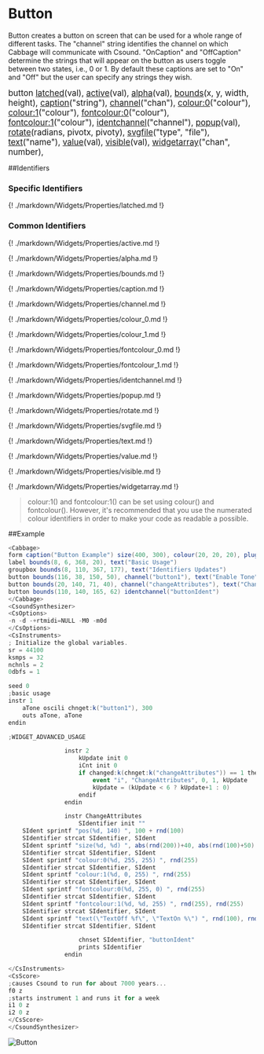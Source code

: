 # Button

Button creates a button on screen that can be used for a whole range of different tasks. The "channel" string identifies the channel on which Cabbage will communicate with Csound. "OnCaption" and "OffCaption" determine the strings that will appear on the button as users toggle between two states, i.e., 0 or 1. By default these captions are set to "On" and "Off" but the user can specify any strings they wish. 

<big></pre>
button [latched](#latched)(val), 
[active](#active)(val), 
[alpha](#alpha)(val), 
[bounds](#bounds)(x, y, width, height), 
[caption](#caption)("string"), 
[channel](#channel)("chan"), 
[colour:0](#colour_0)("colour"), 
[colour:1](#colour_1)("colour"), 
[fontcolour:0](#fontcolour_0)("colour"), 
[fontcolour:1](#fontcolour_1)("colour"), 
[identchannel](#identchannel)("channel"), 
[popup](#popup)(val), 
[rotate](#rotate)(radians, pivotx, pivoty), 
[svgfile](#svgfile)("type", "file"), 
[text](#text)("name"), 
[value](#value)(val), 
[visible](#visible)(val), 
[widgetarray](#widgetarray)("chan", number), 

</pre></big>

<!--(End of syntax)/-->

##Identifiers

### Specific Identifiers

{! ./markdown/Widgets/Properties/latched.md !} 

### Common Identifiers
{! ./markdown/Widgets/Properties/active.md !}

{! ./markdown/Widgets/Properties/alpha.md !} 

{! ./markdown/Widgets/Properties/bounds.md !} 

{! ./markdown/Widgets/Properties/caption.md !} 

{! ./markdown/Widgets/Properties/channel.md !} 

{! ./markdown/Widgets/Properties/colour_0.md !} 

{! ./markdown/Widgets/Properties/colour_1.md !} 

{! ./markdown/Widgets/Properties/fontcolour_0.md !} 

{! ./markdown/Widgets/Properties/fontcolour_1.md !} 

{! ./markdown/Widgets/Properties/identchannel.md !} 

{! ./markdown/Widgets/Properties/popup.md !} 

{! ./markdown/Widgets/Properties/rotate.md !} 

{! ./markdown/Widgets/Properties/svgfile.md !} 

{! ./markdown/Widgets/Properties/text.md !} 

{! ./markdown/Widgets/Properties/value.md !} 

{! ./markdown/Widgets/Properties/visible.md !} 

{! ./markdown/Widgets/Properties/widgetarray.md !} 

<!--(End of identifiers)/-->

>colour:1() and fontcolour:1() can be set using colour() and fontcolour(). However, it's recommended that you use the numerated colour identifiers in order to make your code as readable a possible. 

##Example
```csharp
<Cabbage>
form caption("Button Example") size(400, 300), colour(20, 20, 20), pluginID("def1")
label bounds(8, 6, 368, 20), text("Basic Usage")
groupbox bounds(8, 110, 367, 177), text("Identifiers Updates")
button bounds(116, 38, 150, 50), channel("button1"), text("Enable Tone", "Disable Tone"),
button bounds(20, 140, 71, 40), channel("changeAttributes"), text("Change Attributes", "Change Attributes") 
button bounds(110, 140, 165, 62) identchannel("buttonIdent")
</Cabbage>
<CsoundSynthesizer>
<CsOptions>
-n -d -+rtmidi=NULL -M0 -m0d 
</CsOptions>
<CsInstruments>
; Initialize the global variables. 
sr = 44100
ksmps = 32
nchnls = 2
0dbfs = 1

seed 0 
;basic usage
instr 1
    aTone oscili chnget:k("button1"), 300
    outs aTone, aTone    
endin

;WIDGET_ADVANCED_USAGE

                instr 2
                    kUpdate init 0
                    iCnt init 0
                    if changed:k(chnget:k("changeAttributes")) == 1 then
                        event "i", "ChangeAttributes", 0, 1, kUpdate
                        kUpdate = (kUpdate < 6 ? kUpdate+1 : 0)
                    endif
                endin

                instr ChangeAttributes
                    SIdentifier init ""
    SIdent sprintf "pos(%d, 140) ", 100 + rnd(100)
    SIdentifier strcat SIdentifier, SIdent
    SIdent sprintf "size(%d, %d) ", abs(rnd(200))+40, abs(rnd(100)+50)
    SIdentifier strcat SIdentifier, SIdent
    SIdent sprintf "colour:0(%d, 255, 255) ", rnd(255)
    SIdentifier strcat SIdentifier, SIdent
    SIdent sprintf "colour:1(%d, 0, 255) ", rnd(255)
    SIdentifier strcat SIdentifier, SIdent
    SIdent sprintf "fontcolour:0(%d, 255, 0) ", rnd(255)
    SIdentifier strcat SIdentifier, SIdent
    SIdent sprintf "fontcolour:1(%d, %d, 255) ", rnd(255), rnd(255)
    SIdentifier strcat SIdentifier, SIdent   
    SIdent sprintf "text(\"TextOff %f\", \"TextOn %\") ", rnd(100), rnd(100)
    SIdentifier strcat SIdentifier, SIdent

                    chnset SIdentifier, "buttonIdent"     
                    prints SIdentifier         
                endin

</CsInstruments>
<CsScore>
;causes Csound to run for about 7000 years...
f0 z
;starts instrument 1 and runs it for a week
i1 0 z
i2 0 z
</CsScore>
</CsoundSynthesizer>
```

![Button](../images/buttonExample.png)